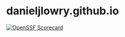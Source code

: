 # danieljlowry.github.io

[![OpenSSF Scorecard](https://api.securityscorecards.dev/projects/github.com/{danieljlowry}/{danieljlowry.github.io}/badge)](https://securityscorecards.dev/viewer/?uri=github.com/{owner}/{repo})
